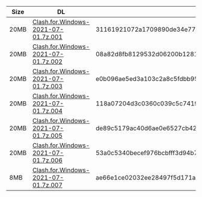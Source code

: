 |    Size   |     DL  | sha512sum |
|  ---  |  ---  |  ---  |
| 20MB | [Clash.for.Windows-2021-07-01.7z.001](https://cdn.jsdelivr.net/gh/appleians/cfw_intel@main/Clash.for.Windows-2021-07-01.7z.001) | 31161921072a1709890de34e77acf4dea9965fda6f7227c09f9573a11f0b64a1690d9aaa53e2456feceddc88627979acc920f59193532181a28d3a30b031f337 |
| 20MB | [Clash.for.Windows-2021-07-01.7z.002](https://cdn.jsdelivr.net/gh/appleians/cfw_intel@main/Clash.for.Windows-2021-07-01.7z.002) | 08a82d8fb8129532d06200b12817c3c3b03fcff10e138977ec39f1b85f4d41e132f954804f07d01bf4cff122cca1cdb2047f47b7eb105505eb7df78687658aba |
| 20MB | [Clash.for.Windows-2021-07-01.7z.003](https://cdn.jsdelivr.net/gh/appleians/cfw_intel@main/Clash.for.Windows-2021-07-01.7z.003) | e0b096ae5ed3a103c2a8c5fdbb95538103a27ca18e89c34182216703e5e1d16bb9ad2ebbfc18fbd16160321fd4aedc528af3deaa3fe7adab75096dccbd193d61 |
| 20MB | [Clash.for.Windows-2021-07-01.7z.004](https://cdn.jsdelivr.net/gh/appleians/cfw_intel@main/Clash.for.Windows-2021-07-01.7z.004) | 118a07204d3c0360c039c5c7419677ed928df6d096d08583b5023b5e3c6c9782f55811e0ed17f3e83588337b7760def4407ba3e446237940fe80c9a16d06c0d1 |
| 20MB | [Clash.for.Windows-2021-07-01.7z.005](https://cdn.jsdelivr.net/gh/appleians/cfw_intel@main/Clash.for.Windows-2021-07-01.7z.005) | de89c5179ac40d6ae0e6527cb42730a953addbdeb177cde075359147effa479af26e6d8e8fff785a96c4d8c6dc1c84e5d34f38028bc1bab037e177298325ec9d |
| 20MB | [Clash.for.Windows-2021-07-01.7z.006](https://cdn.jsdelivr.net/gh/appleians/cfw_intel@main/Clash.for.Windows-2021-07-01.7z.006) | 53a0c5340becef976bcbfff3d94b72d145e338b32bf2420b99468d1bc4931c87dd06bdce839fc6249e3364850e6eb1c680c221411874e63a63404e2d1f405a8e |
| 8MB | [Clash.for.Windows-2021-07-01.7z.007](https://cdn.jsdelivr.net/gh/appleians/cfw_intel@main/Clash.for.Windows-2021-07-01.7z.007) | ae66e1ce02032ee28497f5d171a2b66b6585332b4122748c6c2dfa09987401c2f6ad7b8c9bf242cf476e2c06ce34f40d2e079e7b485ea4a54b191e09caf446d2 |
